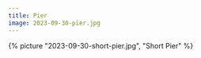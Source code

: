 ```yaml
---
title: Pier
image: 2023-09-30-pier.jpg
---
```


{% picture "2023-09-30-short-pier.jpg", "Short Pier" %}

